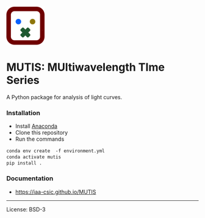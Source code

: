 
![](docs/_static/mutis.png)

# MUTIS: MUltiwavelength TIme Series

A Python package for analysis of light curves.

### Installation
- Install [Anaconda](https://www.anaconda.com/download/ )
- Clone this repository
- Run the commands

```
conda env create  -f environment.yml
conda activate mutis
pip install .
```

### Documentation
- https://iaa-csic.github.io/MUTIS

---
License: BSD-3
